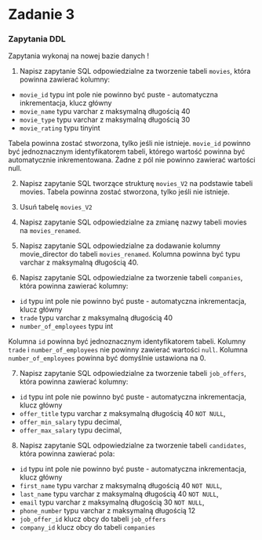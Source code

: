 # Zadanie 3

### Zapytania DDL

Zapytania wykonaj na nowej bazie danych !

1) Napisz zapytanie SQL odpowiedzialne za tworzenie tabeli `movies`, która powinna zawierać kolumny:
 - `movie_id` typu int pole nie powinno być puste - automatyczna inkrementacja, klucz główny
 - `movie_name` typu varchar z maksymalną długością 40
 - `movie_type` typu varchar z maksymalną długością 30
 - `movie_rating` typu tinyint

Tabela powinna zostać stworzona, tylko jeśli nie istnieje. `movie_id` powinno być jednoznacznym identyfikatorem tabeli, którego wartość powinna być automatycznie inkrementowana. Żadne z pól nie powinno zawierać wartości null.

2) Napisz zapytanie SQL tworzące strukturę `movies_V2` na podstawie tabeli movies. Tabela powinna zostać stworzona, tylko jeśli nie istnieje.

3) Usuń tabelę `movies_V2`

4) Napisz zapytanie SQL odpowiedzialne za zmianę nazwy tabeli movies na `movies_renamed`.

5) Napisz zapytanie SQL odpowiedzialne za dodawanie kolumny movie_director do tabeli `movies_renamed`. Kolumna powinna być typu varchar z maksymalną długością 40.

6) Napisz zapytanie SQL odpowiedzialne za tworzenie tabeli `companies`, która powinna zawierać kolumny:
  - `id` typu int pole nie powinno być puste - automatyczna inkrementacja, klucz główny
  - `trade` typu varchar z maksymalną długością 40
  - `number_of_employees` typu int
    
Kolumna `id` powinna być jednoznacznym identyfikatorem tabeli. Kolumny `trade` i `number_of_employees` nie powinny zawierać wartości `null`. Kolumna `number_of_employees` powinna być domyślnie ustawiona na 0.


7) Napisz zapytanie SQL odpowiedzialne za tworzenie tabeli `job_offers`, która powinna zawierać kolumny:
  - `id` typu int pole nie powinno być puste - automatyczna inkrementacja, klucz główny
  - `offer_title` typu varchar z maksymalną długością 40 `NOT NULL`,
  - `offer_min_salary` typu decimal,
  - `offer_max_salary` typu decimal,

8) Napisz zapytanie SQL odpowiedzialne za tworzenie tabeli `candidates`, która powinna zawierać pola:
 - `id` typu int pole nie powinno być puste - automatyczna inkrementacja, klucz główny
 - `first_name` typu varchar z maksymalną długością 40 `NOT NULL`,
 - `last_name` typu varchar z maksymalną długością 40 `NOT NULL`,
 - `email` typu varchar z maksymalną długością 30 `NOT NULL`,
 - `phone_number` typu varchar z maksymalną długością 12
 - `job_offer_id` klucz obcy do tabeli `job_offers` 
 - `company_id` klucz obcy do tabeli `companies`
